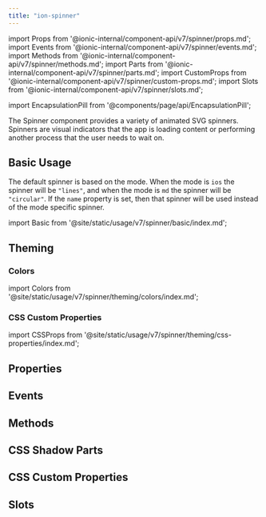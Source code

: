 ```yaml
---
title: "ion-spinner"
---
```


import Props from '@ionic-internal/component-api/v7/spinner/props.md';
import Events from '@ionic-internal/component-api/v7/spinner/events.md';
import Methods from '@ionic-internal/component-api/v7/spinner/methods.md';
import Parts from '@ionic-internal/component-api/v7/spinner/parts.md';
import CustomProps from '@ionic-internal/component-api/v7/spinner/custom-props.md';
import Slots from '@ionic-internal/component-api/v7/spinner/slots.md';

<head>
  <title>ion-spinner | Animated Spinner Icon Components and Properties</title>
  <meta name="description" content="The ion-spinner component provides a variety of animated SVG spinners. These icons indicate that the app is loading or performing another process to wait on." />
</head>

import EncapsulationPill from '@components/page/api/EncapsulationPill';

<EncapsulationPill type="shadow" />


The Spinner component provides a variety of animated SVG spinners. Spinners are visual indicators that the app is loading content or performing another process that the user needs to wait on.


## Basic Usage

The default spinner is based on the mode. When the mode is `ios` the spinner will be `"lines"`, and when the mode is `md` the spinner will be `"circular"`. If the `name` property is set, then that spinner will be used instead of the mode specific spinner.

import Basic from '@site/static/usage/v7/spinner/basic/index.md';

<Basic />

## Theming

### Colors

import Colors from '@site/static/usage/v7/spinner/theming/colors/index.md';

<Colors />

### CSS Custom Properties

import CSSProps from '@site/static/usage/v7/spinner/theming/css-properties/index.md';

<CSSProps />


## Properties
<Props />

## Events
<Events />

## Methods
<Methods />

## CSS Shadow Parts
<Parts />

## CSS Custom Properties
<CustomProps />

## Slots
<Slots />
